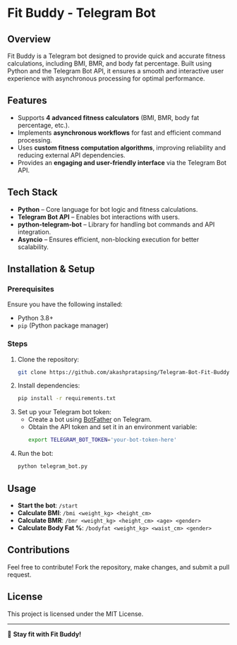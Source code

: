 # Fit Buddy - Telegram Bot

## Overview
Fit Buddy is a Telegram bot designed to provide quick and accurate fitness calculations, including BMI, BMR, and body fat percentage. Built using Python and the Telegram Bot API, it ensures a smooth and interactive user experience with asynchronous processing for optimal performance.

## Features
- Supports **4 advanced fitness calculators** (BMI, BMR, body fat percentage, etc.).
- Implements **asynchronous workflows** for fast and efficient command processing.
- Uses **custom fitness computation algorithms**, improving reliability and reducing external API dependencies.
- Provides an **engaging and user-friendly interface** via the Telegram Bot API.

## Tech Stack
- **Python** – Core language for bot logic and fitness calculations.
- **Telegram Bot API** – Enables bot interactions with users.
- **python-telegram-bot** – Library for handling bot commands and API integration.
- **Asyncio** – Ensures efficient, non-blocking execution for better scalability.

## Installation & Setup
### Prerequisites
Ensure you have the following installed:
- Python 3.8+
- `pip` (Python package manager)

### Steps
1. Clone the repository:
   ```sh
   git clone https://github.com/akashpratapsing/Telegram-Bot-Fit-Buddy
   ```
2. Install dependencies:
   ```sh
   pip install -r requirements.txt
   ```
3. Set up your Telegram bot token:
   - Create a bot using [BotFather](https://t.me/BotFather) on Telegram.
   - Obtain the API token and set it in an environment variable:
     ```sh
     export TELEGRAM_BOT_TOKEN='your-bot-token-here'
     ```
4. Run the bot:
   ```sh
   python telegram_bot.py
   ```

## Usage
- **Start the bot**: `/start`
- **Calculate BMI**: `/bmi <weight_kg> <height_cm>`
- **Calculate BMR**: `/bmr <weight_kg> <height_cm> <age> <gender>`
- **Calculate Body Fat %**: `/bodyfat <weight_kg> <waist_cm> <gender>`

## Contributions
Feel free to contribute! Fork the repository, make changes, and submit a pull request.

## License
This project is licensed under the MIT License.

---

🚀 **Stay fit with Fit Buddy!**
